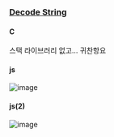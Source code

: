 ### [Decode String](https://leetcode.com/problems/decode-string)

#### C
스택 라이브러리 없고... 귀찬항요

#### js
![image](https://user-images.githubusercontent.com/77154607/218487320-26d1ab28-0546-427b-babc-fd1a6b1e3b1f.png)

#### js(2)
![image](https://user-images.githubusercontent.com/77154607/218494176-6a4cc95d-e03b-4eb2-94cf-7251593dbd28.png)
